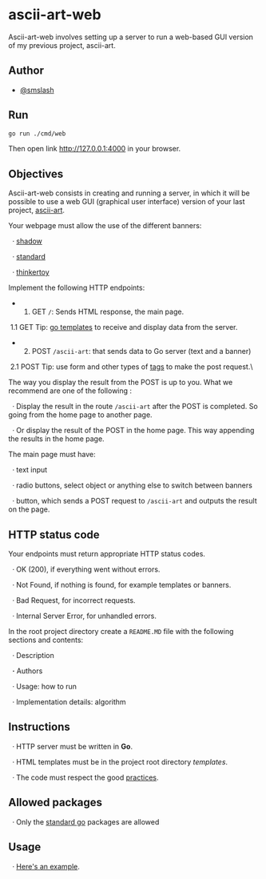 # ascii-art-web

Ascii-art-web involves setting up a server to run a web-based GUI version of my previous project, ascii-art.

## Author

* [@smslash](https://github.com/smslash)

## Run 

```bash
go run ./cmd/web
```

Then open link <a href="http://127.0.0.1:4000" style="color:blue">http://127.0.0.1:4000</a> in your browser.

## Objectives

Ascii-art-web consists in creating and running a server, in which it will be possible to use a web GUI (graphical user interface) version of your last project, [ascii-art](https://01.alem.school/git/root/public/src/branch/master/subjects/ascii-art).

Your webpage must allow the use of the different banners:

&nbsp; · [shadow](https://01.alem.school/git/root/public/src/branch/master/subjects/ascii-art/shadow.txt)

&nbsp; · [standard](https://01.alem.school/git/root/public/src/branch/master/subjects/ascii-art/standard.txt)

&nbsp; · [thinkertoy](https://01.alem.school/git/root/public/src/branch/master/subjects/ascii-art/thinkertoy.txt)

Implement the following HTTP endpoints:

- 1. GET `/`: Sends HTML response, the main page.

&nbsp;1.1 GET Tip: [go templates](https://pkg.go.dev/html/template) to receive and display data from the server.

- 2. POST `/ascii-art`: that sends data to Go server (text and a banner)

&nbsp;2.1 POST Tip: use form and other types of [tags](https://developer.mozilla.org/en-US/docs/Web/HTML/Element) to make the post request.\

The way you display the result from the POST is up to you. What we recommend are one of the following :

&nbsp; · Display the result in the route `/ascii-art` after the POST is completed. So going from the home page to another page.

&nbsp; · Or display the result of the POST in the home page. This way appending the results in the home page.

The main page must have:

&nbsp; · text input

&nbsp; · radio buttons, select object or anything else to switch between banners

&nbsp; · button, which sends a POST request to `/ascii-art` and outputs the result on the page.

## HTTP status code

Your endpoints must return appropriate HTTP status codes.

&nbsp; · OK (200), if everything went without errors.

&nbsp; · Not Found, if nothing is found, for example templates or banners.

&nbsp; · Bad Request, for incorrect requests.

&nbsp; · Internal Server Error, for unhandled errors.

In the root project directory create a `README.MD` file with the following sections and contents:

&nbsp; · Description

&nbsp; **·** Authors

&nbsp; · Usage: how to run

&nbsp; · Implementation details: algorithm

## Instructions

&nbsp; · HTTP server must be written in **Go**.

&nbsp; · HTML templates must be in the project root directory *templates*.

&nbsp; · The code must respect the good [practices](https://01.alem.school/git/root/public/src/branch/master/subjects/good-practices/README.md).

## Allowed packages

&nbsp; · Only the [standard go](https://pkg.go.dev/std) packages are allowed

## Usage

&nbsp; · [Here's an example](http://patorjk.com/software/taag/#p=display&f=Graffiti&t=Type%20Something%20).
